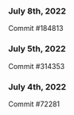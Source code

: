 ### July 8th, 2022

Commit #184813

### July 5th, 2022

Commit #314353


### July 4th, 2022

Commit #72281
